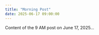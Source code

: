 ```yaml
---
title: "Morning Post"
date: 2025-06-17 09:00:00
---
```

Content of the 9 AM post on June 17, 2025...
